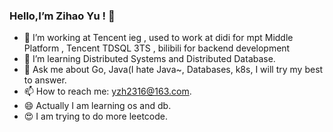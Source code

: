 ### Hello,I’m Zihao Yu ! 👋
- 🔭 I’m working at Tencent ieg , used to work at didi for mpt Middle Platform , Tencent TDSQL 3TS , bilibili for backend development
- 🌱 I’m learning Distributed Systems and Distributed Database.
- 💬 Ask me about Go, Java(I hate Java~, Databases, k8s, I will try my best to answer.
- 📫 How to reach me: yzh2316@163.com.
- 😄 Actually I am learning os and db.
- 😍 I am trying to do more leetcode.

<!--
**Chovyyyyyy/Chovyyyyyy** is a ✨ _special_ ✨ repository because its `README.md` (this file) appears on your GitHub profile.

Here are some ideas to get you started:

- 🔭 I’m working at didi for mpt Middle Platform , used to work at bilibili for golang backend development and Apache ShardingSphere
- 🌱 I’m currently Distributed Systems and Distributed Database.
- 💬 Ask me about Ask me about Go, Java(I hate Java~, Databases, k8s, I will try my best to answer.
- 📫 How to reach me: yzh2316@163.com
- 😄 Actually I am learning cmu 15-445 and try to writing my own database.
- 😍 I am trying to do more leetcode.
-->
